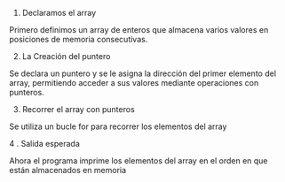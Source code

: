 1. Declaramos el array

Primero definimos un array de enteros que almacena varios valores en posiciones de memoria consecutivas.

2. La Creación del puntero

Se declara un puntero y se le asigna la dirección del primer elemento del array, permitiendo acceder a sus valores mediante operaciones con punteros.

3. Recorrer el array con punteros

Se utiliza un bucle for para recorrer los elementos del array 

4 . Salida esperada

Ahora el programa imprime los elementos del array en el orden en que están almacenados en memoria
